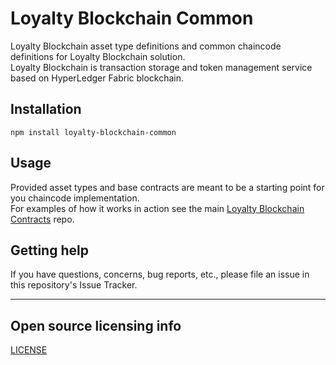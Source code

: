 # Loyalty Blockchain Common
Loyalty Blockchain asset type definitions and common chaincode definitions for Loyalty Blockchain solution.  
Loyalty Blockchain is transaction storage and token management service based on HyperLedger Fabric blockchain.  

## Installation
```
npm install loyalty-blockchain-common
```
## Usage
Provided asset types and base contracts are meant to be a starting point for you chaincode implementation.  
For examples of how it works in action see the main [Loyalty Blockchain Contracts](https://github.com/OpenLoyalty/loyalty-blockchain-contracts) repo.

## Getting help
If you have questions, concerns, bug reports, etc., please file an issue in this repository's Issue Tracker.

----

## Open source licensing info
[LICENSE](LICENSE)

